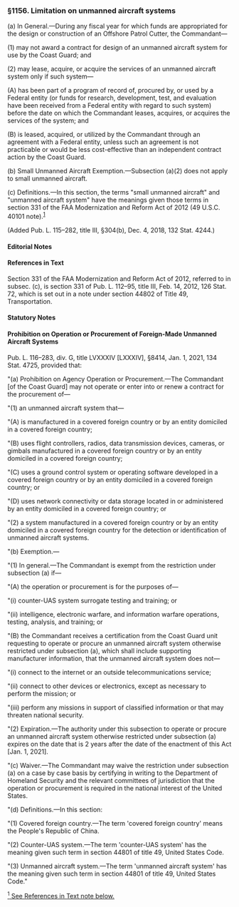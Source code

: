 ### §1156. Limitation on unmanned aircraft systems ###

(a) In General.—During any fiscal year for which funds are appropriated for the design or construction of an Offshore Patrol Cutter, the Commandant—

(1) may not award a contract for design of an unmanned aircraft system for use by the Coast Guard; and

(2) may lease, acquire, or acquire the services of an unmanned aircraft system only if such system—

(A) has been part of a program of record of, procured by, or used by a Federal entity (or funds for research, development, test, and evaluation have been received from a Federal entity with regard to such system) before the date on which the Commandant leases, acquires, or acquires the services of the system; and

(B) is leased, acquired, or utilized by the Commandant through an agreement with a Federal entity, unless such an agreement is not practicable or would be less cost-effective than an independent contract action by the Coast Guard.

(b) Small Unmanned Aircraft Exemption.—Subsection (a)(2) does not apply to small unmanned aircraft.

(c) Definitions.—In this section, the terms "small unmanned aircraft" and "unmanned aircraft system" have the meanings given those terms in section 331 of the FAA Modernization and Reform Act of 2012 (49 U.S.C. 40101 note).<sup><a href="#1156_1_target" name="1156_1">1</a></sup>

(Added Pub. L. 115–282, title III, §304(b), Dec. 4, 2018, 132 Stat. 4244.)

#### **Editorial Notes** ####

#### References in Text ####

Section 331 of the FAA Modernization and Reform Act of 2012, referred to in subsec. (c), is section 331 of Pub. L. 112–95, title III, Feb. 14, 2012, 126 Stat. 72, which is set out in a note under section 44802 of Title 49, Transportation.

#### **Statutory Notes** ####

#### Prohibition on Operation or Procurement of Foreign-Made Unmanned Aircraft Systems ####

Pub. L. 116–283, div. G, title LVXXXIV [LXXXIV], §8414, Jan. 1, 2021, 134 Stat. 4725, provided that:

"(a) Prohibition on Agency Operation or Procurement.—The Commandant [of the Coast Guard] may not operate or enter into or renew a contract for the procurement of—

"(1) an unmanned aircraft system that—

"(A) is manufactured in a covered foreign country or by an entity domiciled in a covered foreign country;

"(B) uses flight controllers, radios, data transmission devices, cameras, or gimbals manufactured in a covered foreign country or by an entity domiciled in a covered foreign country;

"(C) uses a ground control system or operating software developed in a covered foreign country or by an entity domiciled in a covered foreign country; or

"(D) uses network connectivity or data storage located in or administered by an entity domiciled in a covered foreign country; or

"(2) a system manufactured in a covered foreign country or by an entity domiciled in a covered foreign country for the detection or identification of unmanned aircraft systems.

"(b) Exemption.—

"(1) In general.—The Commandant is exempt from the restriction under subsection (a) if—

"(A) the operation or procurement is for the purposes of—

"(i) counter-UAS system surrogate testing and training; or

"(ii) intelligence, electronic warfare, and information warfare operations, testing, analysis, and training; or

"(B) the Commandant receives a certification from the Coast Guard unit requesting to operate or procure an unmanned aircraft system otherwise restricted under subsection (a), which shall include supporting manufacturer information, that the unmanned aircraft system does not—

"(i) connect to the internet or an outside telecommunications service;

"(ii) connect to other devices or electronics, except as necessary to perform the mission; or

"(iii) perform any missions in support of classified information or that may threaten national security.

"(2) Expiration.—The authority under this subsection to operate or procure an unmanned aircraft system otherwise restricted under subsection (a) expires on the date that is 2 years after the date of the enactment of this Act [Jan. 1, 2021].

"(c) Waiver.—The Commandant may waive the restriction under subsection (a) on a case by case basis by certifying in writing to the Department of Homeland Security and the relevant committees of jurisdiction that the operation or procurement is required in the national interest of the United States.

"(d) Definitions.—In this section:

"(1) Covered foreign country.—The term 'covered foreign country' means the People's Republic of China.

"(2) Counter-UAS system.—The term 'counter-UAS system' has the meaning given such term in section 44801 of title 49, United States Code.

"(3) Unmanned aircraft system.—The term 'unmanned aircraft system' has the meaning given such term in section 44801 of title 49, United States Code."

[<sup>1</sup> See References in Text note below.](#1156_1)